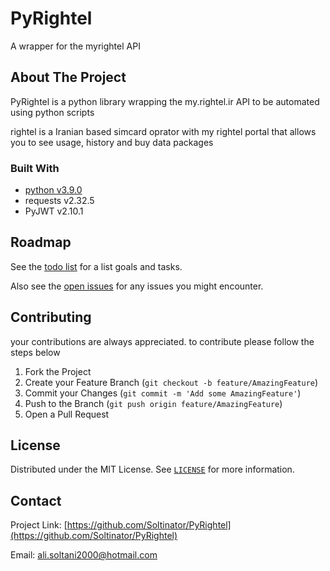 # PyRightel

A wrapper for the myrightel API

## About The Project

PyRightel is a python library wrapping the my.rightel.ir API to be automated using python scripts

rightel is a Iranian based simcard oprator with my rightel portal that allows you to see usage, history and buy data packages

### Built With

- [python v3.9.0](https://www.python.org)
- requests v2.32.5
- PyJWT v2.10.1

## Roadmap

See the [todo list](https://github.com/Soltinator/PyRightel/blob/main/TODO.md) for a list goals and tasks.

Also see the [open issues](https://github.com/Soltinator/PyRightel/issues) for any issues you might encounter.

## Contributing

your contributions are always appreciated. to contribute please follow the steps below

1. Fork the Project
2. Create your Feature Branch (`git checkout -b feature/AmazingFeature`)
3. Commit your Changes (`git commit -m 'Add some AmazingFeature'`)
4. Push to the Branch (`git push origin feature/AmazingFeature`)
5. Open a Pull Request

## License

Distributed under the MIT License. See [`LICENSE`](LICENSE) for more information.

## Contact

Project Link: [https://github.com/Soltinator/PyRightel](https://github.com/Soltinator/PyRightel)

Email: [ali.soltani2000@hotmail.com](mailto:ali.soltani2000@hotmail.com)
